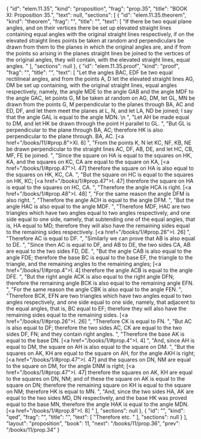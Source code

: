 {
  "id": "elem.11.35",
  "kind": "proposition",
  "frag": "prop.35",
  "title": "BOOK XI: Proposition 35.",
  "text": null,
  "sections": [
    {
      "id": "elem.11.35.theorem",
      "kind": "theorem",
      "frag": "",
      "title": "",
      "text": [
        "If there be two equal plane angles, and on their vertices there be set up elevated straight lines containing equal angles with the original straight lines respectively, if on the elevated straight lines points be taken at random and perpendiculars be drawn from them to the planes in which the original angles are, and if from the points so arising in the planes straight lines be joined to the vertices of the original angles, they will contain, with the elevated straight lines, equal angles. "
      ],
      "sections": null
    },
    {
      "id": "elem.11.35.proof",
      "kind": "proof",
      "frag": "",
      "title": "",
      "text": [
        "Let the angles BAC, EDF be two equal rectilineal angles, and from the points A, D let the elevated straight lines AG, DM be set up containing, with the original straight lines, equal angles respectively, namely, the angle MDE to the angle GAB and the angle MDF to the angle GAC, let points G, M be taken at random on AG, DM, let GL, MN be drawn from the points G, M perpendicular to the planes through BA, AC and ED, DF, and let them meet the planes at L, N, and let LA, ND be joined; I say that the angle GAL is equal to the angle MDN. \n      ",
        "Let AH be made equal to DM, and let HK be drawn through the point H parallel to GL. ",
        "But GL is perpendicular to the plane through BA, AC; therefore HK is also perpendicular to the plane through. BA, AC. [<a href=\"/books/11/#prop.8\">XI. 8</a>] ",
        "From the points K, N let KC, NF, KB, NE be drawn perpendicular to the straight lines AC, DF, AB, DE, and let HC, CB, MF, FE be joined. ",
        "Since the square on HA is equal to the squares on HK, KA, and the squares on KC, CA are equal to the square on KA, [<a href=\"/books/1/#prop.47\">I. 47</a>] therefore the square on HA is also equal to the squares on HK, KC, CA. ",
        "But the square on HC is equal to the squares on HK, KC; [<a href=\"/books/1/#prop.47\">I. 47</a>] therefore the square on HA is equal to the squares on HC, CA. ",
        "Therefore the angle HCA is right. [<a href=\"/books/1/#prop.48\">I. 48</a>] ",
        "For the same reason the angle DFM is also right. ",
        "Therefore the angle ACH is equal to the angle DFM. ",
        "But the angle HAC is also equal to the angle MDF. ",
        "Therefore MDF, HAC are two triangles which have two angles equal to two angles respectively, and one side equal to one side, namely, that subtending one of the equal angles, that is, HA equal to MD; therefore they will also have the remaining sides equal to the remaining sides respectively. [<a href=\"/books/1/#prop.26\">I. 26</a>] ",
        "Therefore AC is equal to DF. ",
        "Similarly we can prove that AB is also equal to DE. ",
        "Since then AC is equal to DF, and AB to DE, the two sides CA, AB are equal to the two sides FD, DE. ",
        "But the angle CAB is also equal to the angle FDE; therefore the base BC is equal to the base EF, the triangle to the triangle, and the remaining angles to the remaining angles; [<a href=\"/books/1/#prop.4\">I. 4</a>] therefore the angle ACB is equal to the angle DFE. ",
        "But the right angle ACK is also equal to the right angle DFN; therefore the remaining angle BCK is also equal to the remaining angle EFN. ",
        "For the same reason the angle CBK is also equal to the angle FEN. ",
        "Therefore BCK, EFN are two triangles which have two angles equal to two angles respectively, and one side equal to one side, namely, that adjacent to the equal angles, that is, BC equal to EF; therefore they will also have the remaining sides equal to the remaining sides. [<a href=\"/books/1/#prop.26\">I. 26</a>] ",
        "Therefore CK is equal to FN. ",
        "But AC is also equal to DF; therefore the two sides AC, CK are equal to the two sides DF, FN; and they contain right angles. ",
        "Therefore the base AK is equal to the base DN. [<a href=\"/books/1/#prop.4\">I. 4</a>] ",
        "And, since AH is equal to DM, the square on AH is also equal to the square on DM. ",
        "But the squares on AK, KH are equal to the square on AH, for the angle AKH is right; [<a href=\"/books/1/#prop.47\">I. 47</a>] and the squares on DN, NM are equal to the square on DM, for the angle DNM is right; [<a href=\"/books/1/#prop.47\">I. 47</a>] therefore the squares on AK, KH are equal to the squares on DN, NM; and of these the square on AK is equal to the square on DN; therefore the remaining square on KH is equal to the square on NM; therefore HK is equal to MN. ",
        "And, since the two sides HA, AK are equal to the two sides MD, DN respectively, and the base HK was proved equal to the base MN, therefore the angle HAK is equal to the angle MDN. [<a href=\"/books/1/#prop.8\">I. 8</a>] "
      ],
      "sections": null
    },
    {
      "id": "",
      "kind": "qed",
      "frag": "",
      "title": "",
      "text": [
        "Therefore etc. "
      ],
      "sections": null
    }
  ],
  "layout": "proposition",
  "book": 11,
  "next": "/books/11/prop.36",
  "prev": "/books/11/prop.34"
}
